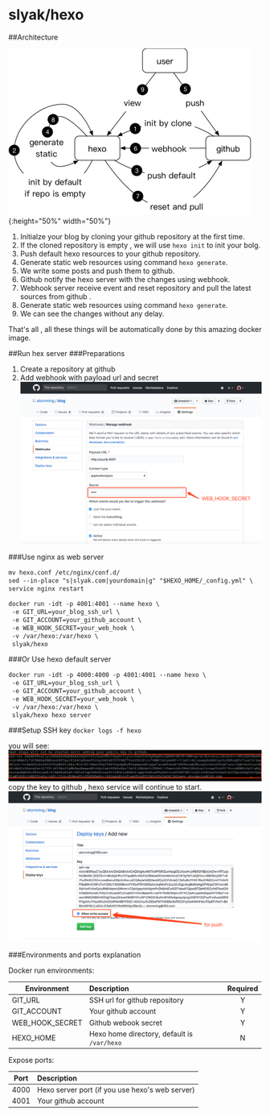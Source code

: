 # slyak/hexo

##Architecture

![hexo](./assets/hexo.png){:height="50%" width="50%"}

1. Initialze your blog by cloning your github repository at the first time.
2. If the cloned repository is empty , we will use `hexo init` to init your bolg.
3. Push default hexo resources to your github repository.
4. Generate static web resources using command `hexo generate`.
5. We write some posts and push them to github.
6. Github notify the hexo server with the changes using webhook.
7. Webhook server receive event and reset repository and pull the latest sources from github .
8. Generate static web resources using command `hexo generate`.
9. We can see the changes without any delay.

That's all , all these things will be automatically done by this amazing docker image.


##Run hex server
###Preparations
1. Create a repository at github
2. Add webhook with payload url and secret
![webhook](./assets/webhook.png)

###Use nginx as web server
```
mv hexo.conf /etc/nginx/conf.d/
sed --in-place "s|slyak.com|yourdomain|g" "$HEXO_HOME/_config.yml" \
service nginx restart
```
```
docker run -idt -p 4001:4001 --name hexo \
 -e GIT_URL=your_blog_ssh_url \ 
 -e GIT_ACCOUNT=your_github_account \
 -e WEB_HOOK_SECRET=your_web_hook \ 
 -v /var/hexo:/var/hexo \
 slyak/hexo
```

###Or Use hexo default server
```
docker run -idt -p 4000:4000 -p 4001:4001 --name hexo \
 -e GIT_URL=your_blog_ssh_url \ 
 -e GIT_ACCOUNT=your_github_account \
 -e WEB_HOOK_SECRET=your_web_hook \ 
 -v /var/hexo:/var/hexo \
 slyak/hexo hexo server
```

###Setup SSH key
`docker logs -f hexo`

you will see:
![rsa_key](./assets/rsa_key.png)
copy the key to github , hexo service will continue to start.
![rsa](./assets/rsa.png)

###Environments and ports explanation

Docker run environments:

| Environment | Description |  Required  |
| --------    | :-----   | :----: |
| GIT_URL     | SSH url for github repository |   Y    |
| GIT_ACCOUNT | Your github account |   Y    |
| WEB_HOOK_SECRET | Github webook secret |   Y    |
| HEXO_HOME | Hexo home directory, default is `/var/hexo` |   N    |

Expose ports:

| Port | Description |
| --------    | :----- |
| 4000     | Hexo server port (if you use hexo's web server) |
| 4001 | Your github account |

